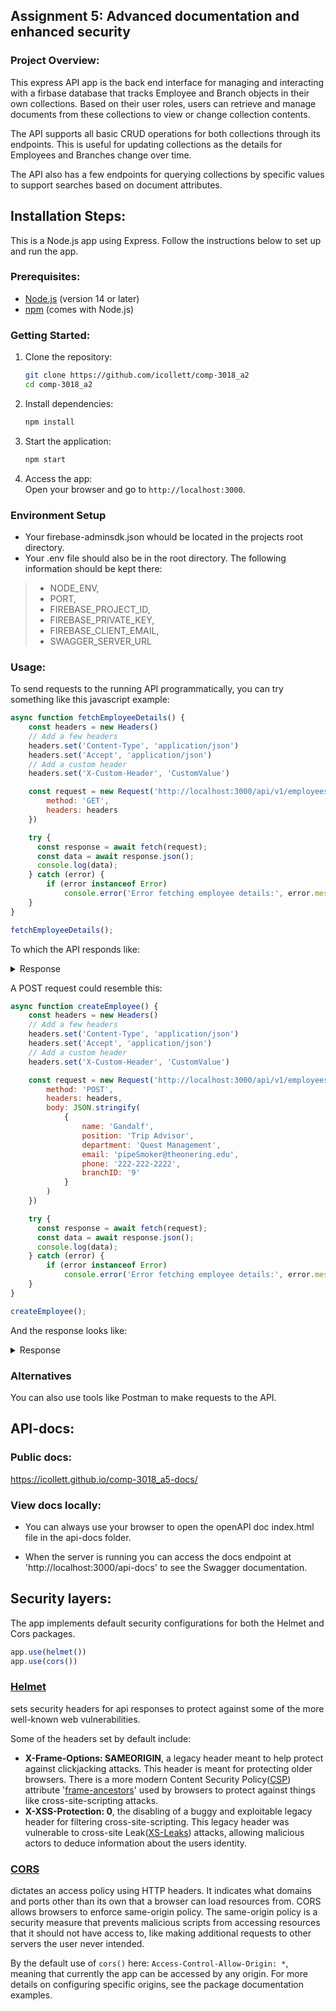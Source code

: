 ## Assignment 5: Advanced documentation and enhanced security

### Project Overview:
This express API app is the back end interface for managing and interacting with a firbase database that tracks Employee and Branch objects in their own collections. Based on their user roles, users can retrieve and manage documents from these collections to view or change collection contents.

The API supports all basic CRUD operations for both collections through its endpoints. This is useful for updating collections as the details for Employees and Branches change over time.

The API also has a few endpoints for querying collections by specific values to support searches based on document attributes.

## Installation Steps:
This is a Node.js app using Express. Follow the instructions below to set up and run the app.
### Prerequisites:
- [Node.js](https://nodejs.org/) (version 14 or later)
- [npm](https://www.npmjs.com/) (comes with Node.js)

### Getting Started:
1. Clone the repository:
   ```bash
   git clone https://github.com/icollett/comp-3018_a2
   cd comp-3018_a2
   ```

2. Install dependencies:
   ```bash
   npm install
   ```

3. Start the application:
   ```bash
   npm start
   ```

4. Access the app:  
   Open your browser and go to `http://localhost:3000`.

### Environment Setup
- Your firebase-adminsdk.json whould be located in the projects root directory.
- Your .env file should also be in the root directory. The following information should be kept there:
> - NODE_ENV,
> - PORT,
> - FIREBASE_PROJECT_ID,
> - FIREBASE_PRIVATE_KEY,
> - FIREBASE_CLIENT_EMAIL,
> - SWAGGER_SERVER_URL

### Usage:
To send requests to the running API programmatically, you can try something like this javascript example:
```js client
async function fetchEmployeeDetails() {
    const headers = new Headers()
    // Add a few headers
    headers.set('Content-Type', 'application/json')
    headers.set('Accept', 'application/json')
    // Add a custom header
    headers.set('X-Custom-Header', 'CustomValue')

    const request = new Request('http://localhost:3000/api/v1/employees/', {
        method: 'GET',
        headers: headers
    })

    try {
      const response = await fetch(request);
      const data = await response.json();
      console.log(data);
    } catch (error) {
        if (error instanceof Error)
            console.error('Error fetching employee details:', error.message);
    }
}

fetchEmployeeDetails();
```
To which the API responds like:
<details>
  <summary>
    Response
  </summary>

  ```json
  {
  status: 'success',
  data: [
    {
      id: '6Uc3STsgBX5JVr831NhD',
      name: 'Michael Brown',
      position: 'Teller',
      department: 'Operations',
      email: 'michael.brown@pixell-river.com',
      phone: '204-555-0187',
      branchID: '3'
    },
    {
      id: '6hS3WfE1YzyG6F5N4Yap',
      name: 'Alice Johnson',
      position: 'Branch Manager',
      department: 'Management',
      email: 'alice.johnson@pixell-river.com',
      phone: '604-555-0148',
      branchID: '1'
    },
    {
      id: 'ERtNOzLjNQ94i0UiZkAF',
      name: 'Maria Garcia',
      position: 'Loan Officer',
      department: 'Loans',
      email: 'maria.garcia@pixell-river.com',
      phone: '204-555-0193',
      branchID: '3'
    }
  ],
  message: 'Employees Retrieved'
}

```
</details>

A POST request could resemble this:

```js client
async function createEmployee() {
    const headers = new Headers()
    // Add a few headers
    headers.set('Content-Type', 'application/json')
    headers.set('Accept', 'application/json')
    // Add a custom header
    headers.set('X-Custom-Header', 'CustomValue')

    const request = new Request('http://localhost:3000/api/v1/employees/', {
        method: 'POST',
        headers: headers,
        body: JSON.stringify(
            {
                name: 'Gandalf',
                position: 'Trip Advisor',
                department: 'Quest Management',
                email: 'pipeSmoker@theonering.edu',
                phone: '222-222-2222',
                branchID: '9'
            }
        )
    })

    try {
      const response = await fetch(request);
      const data = await response.json();
      console.log(data);
    } catch (error) {
        if (error instanceof Error)
            console.error('Error fetching employee details:', error.message);
    }
}

createEmployee();
```

And the response looks like:
<details>
  <summary>
    Response
  </summary>

  ```json
  {
  status: 'success',
  data: {
    id: 'VLaUtvqMTs4FAHmDb2Jm',
    name: 'Gandalf',
    position: 'Trip Advisor',
    department: 'Quest Management',
    email: 'pipeSmoker@theonering.edu',
    phone: '222-222-2222',
    branchID: '9'
  },
  message: 'Employee created'
}

```
</details>

### Alternatives
You can also use tools like Postman to make requests to the API.

## API-docs:
### Public docs:
https://icollett.github.io/comp-3018_a5-docs/

### View docs locally:
- You can always use your browser to open the openAPI doc index.html file in the api-docs folder.

- When the server is running you can access the docs endpoint at 'http://localhost:3000/api-docs' to see the Swagger documentation.

## Security layers:

The app implements default security configurations for both the Helmet and Cors packages.
```js client
app.use(helmet())
app.use(cors())
```
### [Helmet](https://www.npmjs.com/package/helmet)
sets security headers for api responses to protect against some of the more well-known web vulnerabilities.

Some of the headers set by default include:
- **X-Frame-Options: SAMEORIGIN**, a legacy header meant to help protect against clickjacking attacks. This header is meant for protecting older browsers. There is a more modern Content Security Policy([CSP](https://developer.mozilla.org/en-US/docs/Web/HTTP/Guides/CSP)) attribute '[frame-ancestors](https://developer.mozilla.org/en-US/docs/Web/HTTP/Reference/Headers/Content-Security-Policy/frame-ancestors)' used by browsers to protect against things like cross-site-scripting attacks.
- **X-XSS-Protection: 0**, the disabling of a buggy and exploitable legacy header for filtering cross-site-scripting. This legacy header was vulnerable to cross-site Leak([XS-Leaks](https://cybercx.com/blog/cross-site-leaks-attacks/)) attacks, allowing malicious actors to deduce information about the users identity.

### [CORS](https://www.npmjs.com/package/cors#cors)

dictates an access policy using HTTP headers. It indicates what domains and ports other than its own that a browser can load resources from. CORS allows browsers to enforce same-origin policy. The same-origin policy is a security measure that prevents malicious scripts from accessing resources that it should not have access to, like making additional requests to other servers the user never intended.

By the default use of `cors()` here: `Access-Control-Allow-Origin: *`, meaning that currently the app can be accessed by any origin. For more details on configuring specific origins, see the package documentation examples.